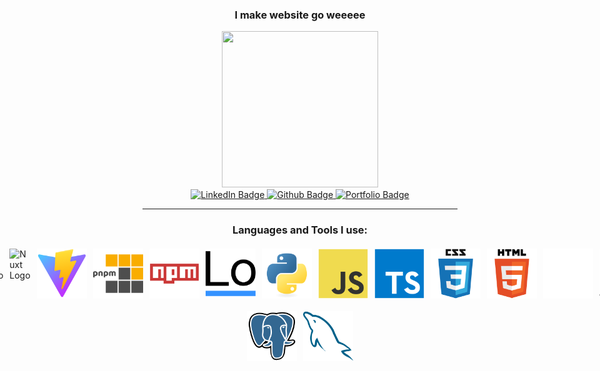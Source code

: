 <div align="center">

### I make website go weeeee

</div>

<div id="header" align="center">
    <img src="https://i.giphy.com/media/v1.Y2lkPTc5MGI3NjExaG5ja3VnaW10MHR5bHFydHcwd3ZvM2w1ZTQ1dHA0NDEycmNobWY3MiZlcD12MV9pbnRlcm5naWZfYnlfaWQmY3Q9cw/dMLmQfCO7lCA2gX3tw/giphy.gif" height="250" width="250">
    <div id="badges"> 
        <a href="https://www.linkedin.com/in/richmond-lacanlalay-bbb2b3104/">
            <img src="https://img.shields.io/badge/LinkedIn-blue?style=for-the-badge&logo=linkedin&logoColor=white" alt="LinkedIn Badge" />
        </a>
        <a href="https://github.com/Xednom/">
            <img src="https://img.shields.io/badge/Github-black?style=for-the-badge&logo=github&logoColor=white" alt="Github Badge" />
        </a>
        <a href="https://www.mondelacanlalay.dev/">
            <img src="https://img.shields.io/badge/Portfolio-nuxt?style=for-the-badge&logo=&logoColor=white" alt="Portfolio Badge" />
        </a>
    </div>
</div>

---

<div align="center">

### Languages and Tools I use:

</div>
<div id="logos" style="display: flex; justify-content: center; align-items: center; gap: 10px; margin-top: 20px;">
        <img src="https://static.djangoproject.com/img/logos/django-logo-negative.png" height="80" alt="Django Logo" />
        <img src="https://www.django-rest-framework.org/img/logo.png" height="80" alt="Django REST Framework Logo" />
        <img src="https://upload.wikimedia.org/wikipedia/commons/9/95/Vue.js_Logo_2.svg" height="80" alt="Vue Logo" />
        <img src="https://upload.wikimedia.org/wikipedia/commons/thumb/d/d6/Logo_Nuxt_Black_%282023%29.svg/640px-Logo_Nuxt_Black_%282023%29.svg.png" height="80" alt="Nuxt Logo" />
        <img src="https://raw.githubusercontent.com/devicons/devicon/6910f0503efdd315c8f9b858234310c06e04d9c0/icons/vitejs/vitejs-original.svg" height="80" width="80"/ >
        <img src="https://raw.githubusercontent.com/devicons/devicon/6910f0503efdd315c8f9b858234310c06e04d9c0/icons/pnpm/pnpm-original-wordmark.svg" height="80" width="80" />
        <img src="https://raw.githubusercontent.com/devicons/devicon/6910f0503efdd315c8f9b858234310c06e04d9c0/icons/npm/npm-original-wordmark.svg" height="80" width="80" />
        <img src="https://raw.githubusercontent.com/devicons/devicon/6910f0503efdd315c8f9b858234310c06e04d9c0/icons/lodash/lodash-original.svg" height="80" width="80" />
        <img src="https://raw.githubusercontent.com/devicons/devicon/6910f0503efdd315c8f9b858234310c06e04d9c0/icons/python/python-original.svg" height="80" width="80"/>
    <img src="https://raw.githubusercontent.com/devicons/devicon/6910f0503efdd315c8f9b858234310c06e04d9c0/icons/javascript/javascript-original.svg" alt="JavaScript" width="80" height="80"/>
            <img src="https://raw.githubusercontent.com/devicons/devicon/6910f0503efdd315c8f9b858234310c06e04d9c0/icons/typescript/typescript-original.svg" alt="Typescript" width="80" height="80" />
     <img src="https://raw.githubusercontent.com/devicons/devicon/6910f0503efdd315c8f9b858234310c06e04d9c0/icons/css3/css3-original-wordmark.svg" height="80" width="80" />
        <img src="https://raw.githubusercontent.com/devicons/devicon/6910f0503efdd315c8f9b858234310c06e04d9c0/icons/html5/html5-original-wordmark.svg" height="80" width="80" />
        <img src="https://raw.githubusercontent.com/devicons/devicon/6910f0503efdd315c8f9b858234310c06e04d9c0/icons/railway/railway-original.svg" height="80" width="80" />
    <img src="https://raw.githubusercontent.com/devicons/devicon/6910f0503efdd315c8f9b858234310c06e04d9c0/icons/vercel/vercel-original.svg" height="80" width="80" />
    <img src="https://raw.githubusercontent.com/devicons/devicon/6910f0503efdd315c8f9b858234310c06e04d9c0/icons/git/git-original.svg" height="80" width="80"/>
    </div>
    <div id="logos" style="display: flex; justify-content: center; align-items: center; gap: 10px; margin-top: 20px;">
    <img src="https://raw.githubusercontent.com/devicons/devicon/6910f0503efdd315c8f9b858234310c06e04d9c0/icons/postgresql/postgresql-original.svg" height="80" width="80" />
    <img src="https://raw.githubusercontent.com/devicons/devicon/6910f0503efdd315c8f9b858234310c06e04d9c0/icons/mysql/mysql-original.svg" height="80" width="80"/>
</div>